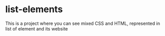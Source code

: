 # list-elements
This is a project where you can see mixed CSS and HTML, represented in list of element and its website 
